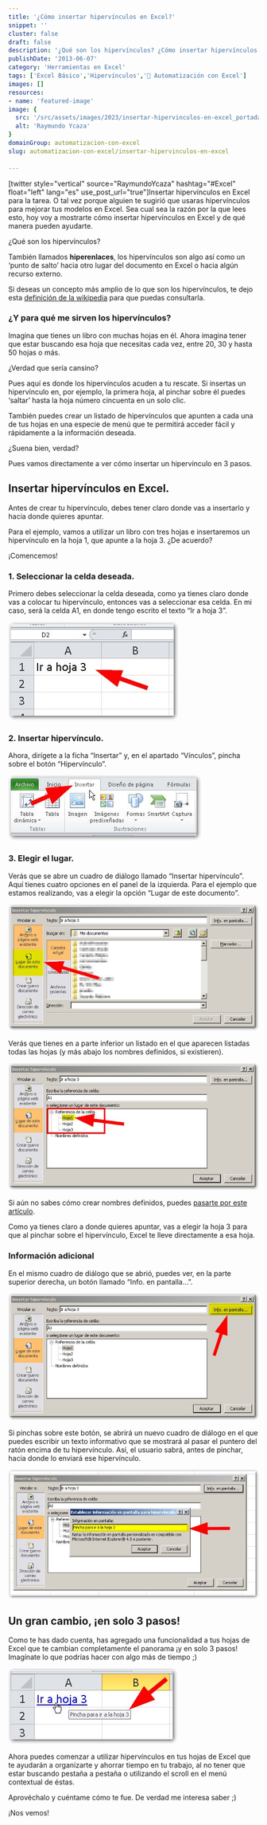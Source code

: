 ```yaml
---
title: '¿Cómo insertar hipervínculos en Excel?'
snippet: ''
cluster: false
draft: false 
description: '¿Qué son los hipervínculos? ¿Cómo insertar hipervínculos en Excel? Sigue leyendo y entérate en este corto artículo.'
publishDate: '2013-06-07'
category: 'Herramientas en Excel'
tags: ['Excel Básico','Hipervínculos','🤖 Automatización con Excel']
images: []
resources: 
- name: 'featured-image'
image: {
  src: '/src/assets/images/2023/insertar-hipervinculos-en-excel_portada.png',
  alt: 'Raymundo Ycaza'
}
domainGroup: automatizacion-con-excel
slug: automatizacion-con-excel/insertar-hipervinculos-en-excel

---
```


\[twitter style="vertical" source="RaymundoYcaza" hashtag="#Excel" float="left" lang="es" use\_post\_url="true"\]Insertar hipervínculos en Excel para la tarea. O tal vez porque alguien te sugirió que usaras hipervínculos para mejorar tus modelos en Excel. Sea cual sea la razón por la que lees esto, hoy voy a mostrarte cómo insertar hipervínculos en Excel y de qué manera pueden ayudarte.

¿Qué son los hipervínculos?

También llamados **hiperenlaces**, los hipervínculos son algo así como un ‘punto de salto’ hacia otro lugar del documento en Excel o hacia algún recurso externo.

Si deseas un concepto más amplio de lo que son los hipervínculos, te dejo esta [definición de la wikipedia](http://es.wikipedia.org/wiki/Hiperenlace) para que puedas consultarla.

### ¿Y para qué me sirven los hipervínculos?

Imagina que tienes un libro con muchas hojas en él. Ahora imagina tener que estar buscando esa hoja que necesitas cada vez, entre 20, 30 y hasta 50 hojas o más.

¿Verdad que sería cansino?

Pues aquí es donde los hipervínculos acuden a tu rescate. Si insertas un hipervínculo en, por ejemplo, la primera hoja, al pinchar sobre él puedes ‘saltar’ hasta la hoja número cincuenta en un solo clic.

También puedes crear un listado de hipervínculos que apunten a cada una de tus hojas en una especie de menú que te permitirá acceder fácil y rápidamente a la información deseada.

¿Suena bien, verdad?

Pues vamos directamente a ver cómo insertar un hipervínculo en 3 pasos.

## Insertar hipervínculos en Excel.

Antes de crear tu hipervínculo, debes tener claro donde vas a insertarlo y hacia donde quieres apuntar.

Para el ejemplo, vamos a utilizar un libro con tres hojas e insertaremos un hipervínculo en la hoja 1, que apunte a la hoja 3. ¿De acuerdo?

¡Comencemos!

### 1\. Seleccionar la celda deseada.

Primero debes seleccionar la celda deseada, como ya tienes claro donde vas a colocar tu hipervínculo, entonces vas a seleccionar esa celda. En mi caso, será la celda A1, en donde tengo escrito el texto “Ir a hoja 3”.

[![Cómo insertar un hipervínculo en Excel](images/como-insertar-hipervinculos-en-excel-000032.jpg)](http://raymundoycaza.com/wp-content/uploads/como-insertar-hipervinculos-en-excel-000032.jpg)

### 2\. Insertar hipervínculo.

Ahora, dirígete a la ficha “Insertar” y, en el apartado “Vínculos”, pincha sobre el botón “Hipervínculo”.

[![Cómo insertar un hipervínculo en Excel](images/como-insertar-hipervinculos-en-excel-000034.jpg)](http://raymundoycaza.com/wp-content/uploads/como-insertar-hipervinculos-en-excel-000034.jpg)

### 3\. Elegir el lugar.

Verás que se abre un cuadro de diálogo llamado “Insertar hipervínculo”. Aquí tienes cuatro opciones en el panel de la izquierda. Para el ejemplo que estamos realizando, vas a elegir la opción “Lugar de este documento”.

[![Cómo insertar un hipervínculo en Excel](images/como-insertar-hipervinculos-en-excel-000037.jpg)](http://raymundoycaza.com/wp-content/uploads/como-insertar-hipervinculos-en-excel-000037.jpg)

Verás que tienes en a parte inferior un listado en el que aparecen listadas todas las hojas (y más abajo los nombres definidos, si existieren).

[![Cómo insertar un hipervínculo en Excel](images/como-insertar-hipervinculos-en-excel-000038.jpg)](http://raymundoycaza.com/wp-content/uploads/como-insertar-hipervinculos-en-excel-000038.jpg)

Si aún no sabes cómo crear nombres definidos, puedes [pasarte por este artículo](http://raymundoycaza.com/nombres-de-rango-en-excel/).

Como ya tienes claro a donde quieres apuntar, vas a elegir la hoja 3 para que al pinchar sobre el hipervínculo, Excel te lleve directamente a esa hoja.

### Información adicional

En el mismo cuadro de diálogo que se abrió, puedes ver, en la parte superior derecha, un botón llamado “Info. en pantalla…”.

[![Cómo insertar un hipervínculo en Excel](images/como-insertar-hipervinculos-en-excel-000040.jpg)](http://raymundoycaza.com/wp-content/uploads/como-insertar-hipervinculos-en-excel-000040.jpg)

Si pinchas sobre este botón, se abrirá un nuevo cuadro de diálogo en el que puedes escribir un texto informativo que se mostrará al pasar el puntero del ratón encima de tu hipervínculo. Así, el usuario sabrá, antes de pinchar, hacia donde lo enviará ese hipervínculo.

[![Cómo insertar un hipervínculo en Excel](images/como-insertar-hipervinculos-en-excel-000041.jpg)](http://raymundoycaza.com/wp-content/uploads/como-insertar-hipervinculos-en-excel-000041.jpg)

## Un gran cambio, ¡en solo 3 pasos!

Como te has dado cuenta, has agregado una funcionalidad a tus hojas de Excel que te cambian completamente el panorama ¡y en solo 3 pasos! Imagínate lo que podrías hacer con algo más de tiempo ;)

[![Cómo insertar un hipervínculo en Excel](images/como-insertar-hipervinculos-en-excel-000042.jpg)](http://raymundoycaza.com/wp-content/uploads/como-insertar-hipervinculos-en-excel-000042.jpg)

Ahora puedes comenzar a utilizar hipervínculos en tus hojas de Excel que te ayudarán a organizarte y ahorrar tiempo en tu trabajo, al no tener que estar buscando pestaña a pestaña o utilizando el scroll en el menú contextual de éstas.

Aprovéchalo y cuéntame cómo te fue. De verdad me interesa saber ;)

¡Nos vemos!

